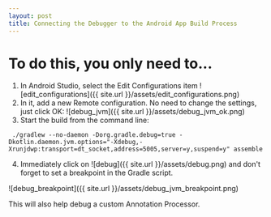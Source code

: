 ```yaml
---
layout: post
title: Connecting the Debugger to the Android App Build Process
---
```


# To do this, you only need to...
1. In Android Studio, select the Edit Configurations item
![edit_configurations]({{ site.url }}/assets/edit_configurations.png)
2. In it, add a new Remote configuration. No need to change the settings, just click OK:
![debug_jvm]({{ site.url }}/assets/debug_jvm_ok.png)
3. Start the build from the command line:
```
 ./gradlew --no-daemon -Dorg.gradle.debug=true -Dkotlin.daemon.jvm.options="-Xdebug,-Xrunjdwp:transport=dt_socket,address=5005,server=y,suspend=y" assemble
```
4. Immediately click on ![debug]({{ site.url }}/assets/debug.png) and don't forget to set a breakpoint in the Gradle script.

![debug_breakpoint]({{ site.url }}/assets/debug_jvm_breakpoint.png)

This will also help debug a custom Annotation Processor.